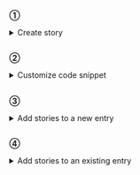 **&#9312;**

<details>
<Summary> Create story</Summary>

- Sign into [https://studio.gobistories.com/](https://studio.gobistories.com/).

- Create a new story.

- Upload short videos and images to your story.

- Publish the story.

</details>

##

**&#9313;**

<details>
<Summary>
Customize code snippet
</Summary>

- Open the Code editor by clicking the “Add to Website” button.

- Customize the look of the Bubble to fit your design.

- Copy the generated code snippet.
</details>

##

**&#9314;**

<details>
<Summary>
Add stories to a new entry
</Summary>

- Login to https://your-website-name/admin.php
- Open `Entries` setting
- Create a `NEW `entry
- Paste the Gobi Stories code snippet into the Page Content where you want to display it.
- Change the page format from `XHTML` to `None`.
- `Save` the Entry.
</details>

##

**&#9315;**

<details>

<Summary>
 Add stories to an existing entry
</Summary>

- Login to https://your-website-name/admin.php
- Open the entry page you want to edit directly.
  > For example, if you want to edit sub-page 2 in about, go to:
  >
  > http://your-website-name/index.php/about/sub-page-two
- Click on `pencil icon` ( &#x1F589; ) where you want to display the Gobi story.
- Paste the Gobi Stories code snippet into the Page Content.
- Change the page format from `XHTML` to `None`.
- `Save` the Entry
</details>
